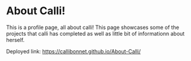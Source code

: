 # About Calli! 

This is a profile page, all about calli! This page showcases some of the projects that calli has completed as well as little bit of informationn about herself. 

Deployed link: https://callibonnet.github.io/About-Calli/

